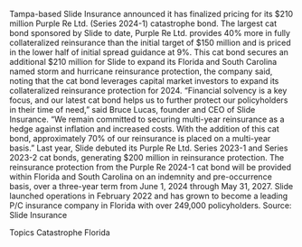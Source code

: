 Tampa-based Slide Insurance announced it has finalized pricing for its $210 million Purple Re Ltd. (Series 2024-1) catastrophe bond.
The largest cat bond sponsored by Slide to date, Purple Re Ltd. provides 40% more in fully collateralized reinsurance than the initial target of $150 million and is priced in the lower half of initial spread guidance at 9%.
This cat bond secures an additional $210 million for Slide to expand its Florida and South Carolina named storm and hurricane reinsurance protection, the company said, noting that the cat bond leverages capital market investors to expand its collateralized reinsurance protection for 2024.
“Financial solvency is a key focus, and our latest cat bond helps us to further protect our policyholders in their time of need,” said Bruce Lucas, founder and CEO of Slide Insurance. “We remain committed to securing multi-year reinsurance as a hedge against inflation and increased costs. With the addition of this cat bond, approximately 70% of our reinsurance is placed on a multi-year basis.”
Last year, Slide debuted its Purple Re Ltd. Series 2023-1 and Series 2023-2 cat bonds, generating $200 million in reinsurance protection.
The reinsurance protection from the Purple Re 2024-1 cat bond will be provided within Florida and South Carolina on an indemnity and pre-occurrence basis, over a three-year term from June 1, 2024 through May 31, 2027.
Slide launched operations in February 2022 and has grown to become a leading P/C insurance company in Florida with over 249,000 policyholders.
Source: Slide Insurance

Topics
Catastrophe
Florida

